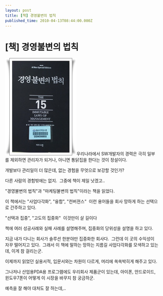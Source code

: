 ```yaml
---
layout: post
title: [책] 경영불변의 법칙
published_time: 2010-04-13T08:44:00.000Z
---
```


# [책] 경영불변의 법칙


![](../pds/201004/06/80/a0109780_4bba775f62db9.jpg)우리나라에서 SW개발자의 경력은 극히 일부를 제외하면 관리자가 되거나, 아니면 통닭집을 한다는 것이 정설이다.

개발보다 관리일이 더 많은데, 없는 경험을 무엇으로 보강할 것인가?

다른 사람의 경험밖에는 없지.  그중에 책이 제일 낫겠고..

"경영불변의 법칙"과 "마케팅불변의 법칙"이라는 책을 읽었다.

이 책에서는 "사업다각화", "융합", "컨버젼스"  이런 용어들을 회사 망하게 하는 선택으로 간주하고 있다.

"선택과 집중", "고도의 집중화"  이것만이 살 길이다

책에 여러 성공사례와 실패 사례를 설명해주며, 집중화의 당위성을 설명을 하고 있다.

지금 내가 다니는 회사가 솔루션 한분야만 집중화한 회사다.  그런데 이 곳의 수익성이 자꾸 떨어지고 있다.  그래서 이 책에 말하는 망하는 지름길 사업다각화를 모색하고 있는데, 이게 참 걸리는군.

이제까지 읽었던 실용서적, 입문서와는 차원이 다르게, 머리에 쏙쏙박히게 해주고 있다.

그나저나 산업용PDA용 프로그램에도 우리회사 제품군이 있는데, 아이폰, 안드로이드, 윈도우7폰이 어떻게 이 시장을 바꾸지 참 궁금하군.

예측을 잘 해야 대처도 잘 하는데,..

